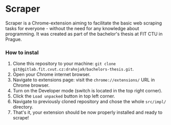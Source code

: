 # Scraper

Scraper is a Chrome-extension aiming to facilitate the basic web scraping tasks for everyone - without the need for any knowledge about programming. 
It was created as part of the bachelor's thesis at FIT CTU in Prague.

### How to instal
1. Clone this repository to your machine: `git clone git@gitlab.fit.cvut.cz:drahoja9/bachelors-thesis.git`.
2. Open your Chrome internet browser.
3. Navigate to extensions page: visit the `chrome://extensions/` URL in Chrome browser.
4. Turn on the Developer mode (switch is located in the top right corner).
5. Click the `Load unpacked` button in top left corner.
6. Navigate to previously cloned repository and chose the whole `src/impl/` directory.
7. That's it, your extension should be now properly installed and ready to scrape!
